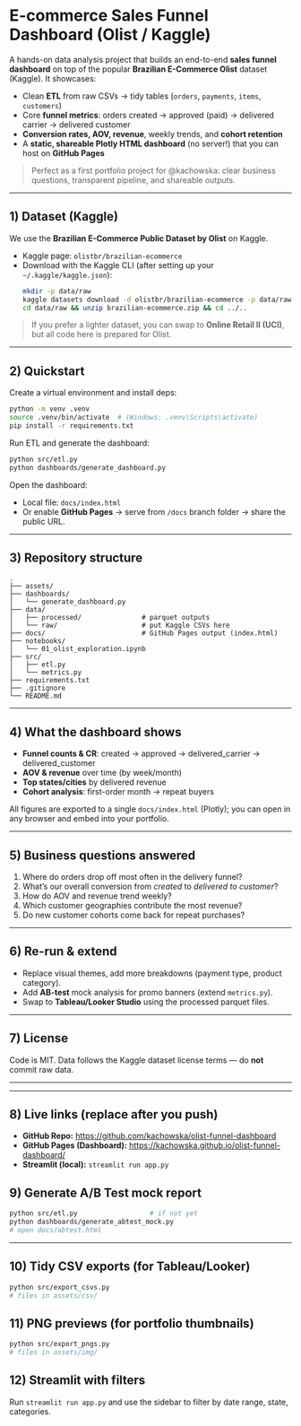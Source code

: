 
# E-commerce Sales Funnel Dashboard (Olist / Kaggle)

A hands-on data analysis project that builds an end-to-end **sales funnel dashboard** on top of the popular **Brazilian E-Commerce Olist** dataset (Kaggle). It showcases:
- Clean **ETL** from raw CSVs → tidy tables (`orders`, `payments`, `items`, `customers`)
- Core **funnel metrics**: orders created → approved (paid) → delivered carrier → delivered customer
- **Conversion rates, AOV, revenue**, weekly trends, and **cohort retention**
- A **static, shareable Plotly HTML dashboard** (no server!) that you can host on **GitHub Pages**

> Perfect as a first portfolio project for @kachowska: clear business questions, transparent pipeline, and shareable outputs.

---

## 1) Dataset (Kaggle)

We use the **Brazilian E-Commerce Public Dataset by Olist** on Kaggle.

- Kaggle page: `olistbr/brazilian-ecommerce`
- Download with the Kaggle CLI (after setting up your `~/.kaggle/kaggle.json`):
  ```bash
  mkdir -p data/raw
  kaggle datasets download -d olistbr/brazilian-ecommerce -p data/raw
  cd data/raw && unzip brazilian-ecommerce.zip && cd ../..
  ```

> If you prefer a lighter dataset, you can swap to **Online Retail II (UCI)**, but all code here is prepared for Olist.

---

## 2) Quickstart

Create a virtual environment and install deps:

```bash
python -m venv .venv
source .venv/bin/activate  # (Windows: .venv\Scripts\activate)
pip install -r requirements.txt
```

Run ETL and generate the dashboard:

```bash
python src/etl.py
python dashboards/generate_dashboard.py
```

Open the dashboard:
- Local file: `docs/index.html`
- Or enable **GitHub Pages** → serve from `/docs` branch folder → share the public URL.

---

## 3) Repository structure

```
.
├── assets/
├── dashboards/
│   └── generate_dashboard.py
├── data/
│   ├── processed/               # parquet outputs
│   └── raw/                     # put Kaggle CSVs here
├── docs/                        # GitHub Pages output (index.html)
├── notebooks/
│   └── 01_olist_exploration.ipynb
├── src/
│   ├── etl.py
│   └── metrics.py
├── requirements.txt
├── .gitignore
└── README.md
```

---

## 4) What the dashboard shows

- **Funnel counts & CR**: created → approved → delivered_carrier → delivered_customer  
- **AOV & revenue** over time (by week/month)  
- **Top states/cities** by delivered revenue  
- **Cohort analysis**: first-order month → repeat buyers

All figures are exported to a single `docs/index.html` (Plotly); you can open in any browser and embed into your portfolio.

---

## 5) Business questions answered

1. Where do orders drop off most often in the delivery funnel?
2. What’s our overall conversion from *created* to *delivered to customer*?
3. How do AOV and revenue trend weekly?
4. Which customer geographies contribute the most revenue?
5. Do new customer cohorts come back for repeat purchases?

---

## 6) Re-run & extend

- Replace visual themes, add more breakdowns (payment type, product category).
- Add **AB-test** mock analysis for promo banners (extend `metrics.py`).  
- Swap to **Tableau/Looker Studio** using the processed parquet files.

---

## 7) License

Code is MIT. Data follows the Kaggle dataset license terms — do **not** commit raw data.

---


---

## 8) Live links (replace after you push)
- **GitHub Repo:** https://github.com/kachowska/olist-funnel-dashboard
- **GitHub Pages (Dashboard):** https://kachowska.github.io/olist-funnel-dashboard/
- **Streamlit (local):** `streamlit run app.py`

## 9) Generate A/B Test mock report
```bash
python src/etl.py                  # if not yet
python dashboards/generate_abtest_mock.py
# open docs/abtest.html
```

---

## 10) Tidy CSV exports (for Tableau/Looker)
```bash
python src/export_csvs.py
# files in assets/csv/
```

## 11) PNG previews (for portfolio thumbnails)
```bash
python src/export_pngs.py
# files in assets/img/
```

## 12) Streamlit with filters
Run `streamlit run app.py` and use the sidebar to filter by date range, state, categories.
